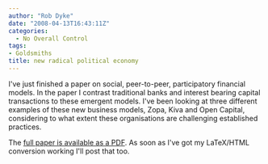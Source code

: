 ```yaml
---
author: "Rob Dyke"
date: "2008-04-13T16:43:11Z"
categories:
  - No Overall Control
tags:
- Goldsmiths
title: new radical political economy
---
```

I've just finished a paper on social, peer-to-peer, participatory financial models. In the paper I contrast traditional banks and interest bearing capital transactions to these emergent models. I've been looking at three different examples of these new business models, Zopa, Kiva and Open Capital, considering to what extent these organisations are challenging established practices.

The [full paper is available as a PDF](/pubfiles/2008/04/majoressay.pdf). As soon as I've got my LaTeX/HTML conversion working I'll post that too.
